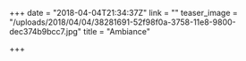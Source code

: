+++
date = "2018-04-04T21:34:37Z"
link = ""
teaser_image = "/uploads/2018/04/04/38281691-52f98f0a-3758-11e8-9800-dec374b9bcc7.jpg"
title = "Ambiance"

+++
